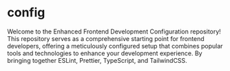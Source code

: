 # config
Welcome to the Enhanced Frontend Development Configuration repository! This repository serves as a comprehensive starting point for frontend developers, offering a meticulously configured setup that combines popular tools and technologies to enhance your development experience. By bringing together ESLint, Prettier, TypeScript, and TailwindCSS.
